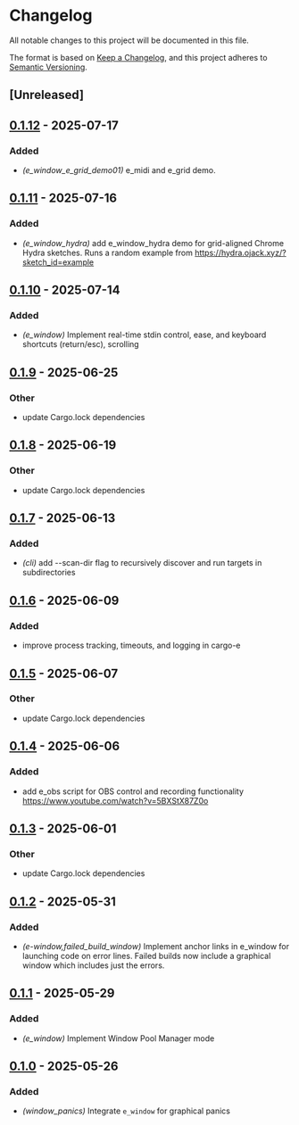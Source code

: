 # Changelog

All notable changes to this project will be documented in this file.

The format is based on [Keep a Changelog](https://keepachangelog.com/en/1.0.0/),
and this project adheres to [Semantic Versioning](https://semver.org/spec/v2.0.0.html).

## [Unreleased]

## [0.1.12](https://github.com/davehorner/cargo-e/compare/e_window-v0.1.11...e_window-v0.1.12) - 2025-07-17

### Added

- *(e_window_e_grid_demo01)* e_midi and e_grid demo.

## [0.1.11](https://github.com/davehorner/cargo-e/compare/e_window-v0.1.10...e_window-v0.1.11) - 2025-07-16

### Added

- *(e_window_hydra)* add e_window_hydra demo for grid-aligned Chrome Hydra sketches.  Runs a random example from https://hydra.ojack.xyz/?sketch_id=example

## [0.1.10](https://github.com/davehorner/cargo-e/compare/e_window-v0.1.9...e_window-v0.1.10) - 2025-07-14

### Added

- *(e_window)* Implement real-time stdin control, ease, and keyboard shortcuts (return/esc), scrolling

## [0.1.9](https://github.com/davehorner/cargo-e/compare/e_window-v0.1.8...e_window-v0.1.9) - 2025-06-25

### Other

- update Cargo.lock dependencies

## [0.1.8](https://github.com/davehorner/cargo-e/compare/e_window-v0.1.7...e_window-v0.1.8) - 2025-06-19

### Other

- update Cargo.lock dependencies

## [0.1.7](https://github.com/davehorner/cargo-e/compare/e_window-v0.1.6...e_window-v0.1.7) - 2025-06-13

### Added

- *(cli)* add --scan-dir flag to recursively discover and run targets in subdirectories

## [0.1.6](https://github.com/davehorner/cargo-e/compare/e_window-v0.1.5...e_window-v0.1.6) - 2025-06-09

### Added

- improve process tracking, timeouts, and logging in cargo-e

## [0.1.5](https://github.com/davehorner/cargo-e/compare/e_window-v0.1.4...e_window-v0.1.5) - 2025-06-07

### Other

- update Cargo.lock dependencies

## [0.1.4](https://github.com/davehorner/cargo-e/compare/e_window-v0.1.3...e_window-v0.1.4) - 2025-06-06

### Added

- add e_obs script for OBS control and recording functionality https://www.youtube.com/watch?v=5BXStX87Z0o

## [0.1.3](https://github.com/davehorner/cargo-e/compare/e_window-v0.1.2...e_window-v0.1.3) - 2025-06-01

### Other

- update Cargo.lock dependencies

## [0.1.2](https://github.com/davehorner/cargo-e/compare/e_window-v0.1.1...e_window-v0.1.2) - 2025-05-31

### Added

- *(e-window,failed_build_window)* Implement anchor links in e_window for launching code on error lines.  Failed builds now include a graphical window which includes just the errors.

## [0.1.1](https://github.com/davehorner/cargo-e/compare/e_window-v0.1.0...e_window-v0.1.1) - 2025-05-29

### Added

- *(e_window)* Implement Window Pool Manager mode

## [0.1.0](https://github.com/davehorner/cargo-e/releases/tag/e_window-v0.1.0) - 2025-05-26

### Added

- *(window_panics)* Integrate `e_window` for graphical panics
